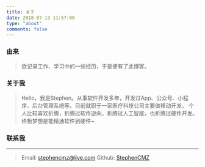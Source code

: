 ```yaml
---
title: 关于
date: 2018-07-13 11:57:00
type: "about"
comments: false
---
```


### 由来
> 欲记录工作、学习中的一些经历，于是便有了此博客。

### 关于我
> Hello，我是Stephen。从事软件开发多年，开发过App、公众号、小程序、后台管理系统等。目前就职于一家医疗科技公司主要做移动开发。
> 个人比较喜欢折腾，折腾过软件逆向，折腾过人工智能，也折腾过硬件开发。
> 终极梦想是能精通软件到硬件~

### 联系我
---
> Email: stephencmz@live.com
> Github: [StephenCMZ](https://github.com/StephenCMZ)
